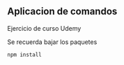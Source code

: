 ## Aplicacion de comandos
Ejercicio de curso Udemy


Se recuerda bajar los paquetes
```
npm install

```